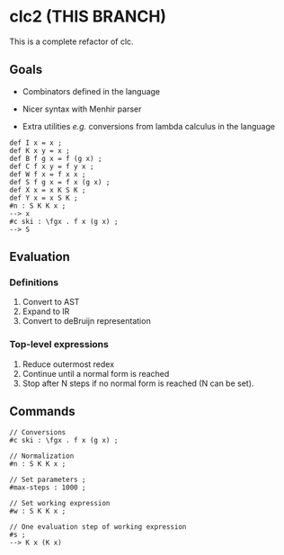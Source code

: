 # clc2 (THIS BRANCH)

This is a complete refactor of clc.

## Goals

* Combinators defined in the language

* Nicer syntax with Menhir parser

* Extra utilities _e.g._
  conversions from lambda calculus in the language

```
def I x = x ;
def K x y = x ;
def B f g x = f (g x) ;
def C f x y = f y x ;
def W f x = f x x ;
def S f g x = f x (g x) ;
def X x = x K S K ;
def Y x = x S K ;
#n : S K K x ;
--> x
#c ski : \fgx . f x (g x) ;
--> S
```

## Evaluation

### Definitions

1. Convert to AST
2. Expand to IR
3. Convert to deBruijn representation

### Top-level expressions

1. Reduce outermost redex
2. Continue until a normal form is reached
3. Stop after N steps if no normal form is reached
(N can be set).

## Commands

```
// Conversions
#c ski : \fgx . f x (g x) ;

// Normalization
#n : S K K x ;

// Set parameters ;
#max-steps : 1000 ;

// Set working expression
#w : S K K x ;

// One evaluation step of working expression
#s ;
--> K x (K x)
```

